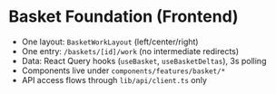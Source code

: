 # Basket Foundation (Frontend)
- One layout: `BasketWorkLayout` (left/center/right)
- One entry: `/baskets/[id]/work` (no intermediate redirects)
- Data: React Query hooks (`useBasket`, `useBasketDeltas`), 3s polling
- Components live under `components/features/basket/*`
- API access flows through `lib/api/client.ts` only
